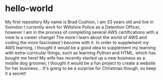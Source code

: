 # hello-world
My first repository
My name is Brad Cushion, I am 33 years old and live in Swindon
I currently work for Wiltshire Police as a Detention Officer, however I am in the process of completing several AWS certifications with a view to a career change!
The more I learn about the world of AWS and coding the more fascinated I become with it. In order to supplement my AWS learning, I thought it would be a good idea to supplement my learning with extra-curricular things, such as learning Python and HTML, which has bought me here!
My wife has recently started up a new business as a mobile dog groomer, I thought it would be a fun project to create a website for her business... It's going to be a surprise for Christmas though, so keep it a secret!
